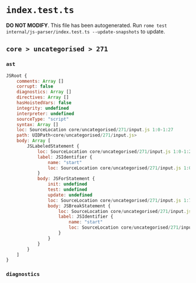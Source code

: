 # `index.test.ts`

**DO NOT MODIFY**. This file has been autogenerated. Run `rome test internal/js-parser/index.test.ts --update-snapshots` to update.

## `core > uncategorised > 271`

### `ast`

```javascript
JSRoot {
	comments: Array []
	corrupt: false
	diagnostics: Array []
	directives: Array []
	hasHoistedVars: false
	integrity: undefined
	interpreter: undefined
	sourceType: "script"
	syntax: Array []
	loc: SourceLocation core/uncategorised/271/input.js 1:0-1:27
	path: UIDPath<core/uncategorised/271/input.js>
	body: Array [
		JSLabeledStatement {
			loc: SourceLocation core/uncategorised/271/input.js 1:0-1:27
			label: JSIdentifier {
				name: "start"
				loc: SourceLocation core/uncategorised/271/input.js 1:0-1:5 (start)
			}
			body: JSForStatement {
				init: undefined
				test: undefined
				update: undefined
				loc: SourceLocation core/uncategorised/271/input.js 1:7-1:27
				body: JSBreakStatement {
					loc: SourceLocation core/uncategorised/271/input.js 1:16-1:27
					label: JSIdentifier {
						name: "start"
						loc: SourceLocation core/uncategorised/271/input.js 1:22-1:27 (start)
					}
				}
			}
		}
	]
}
```

### `diagnostics`

```

```
